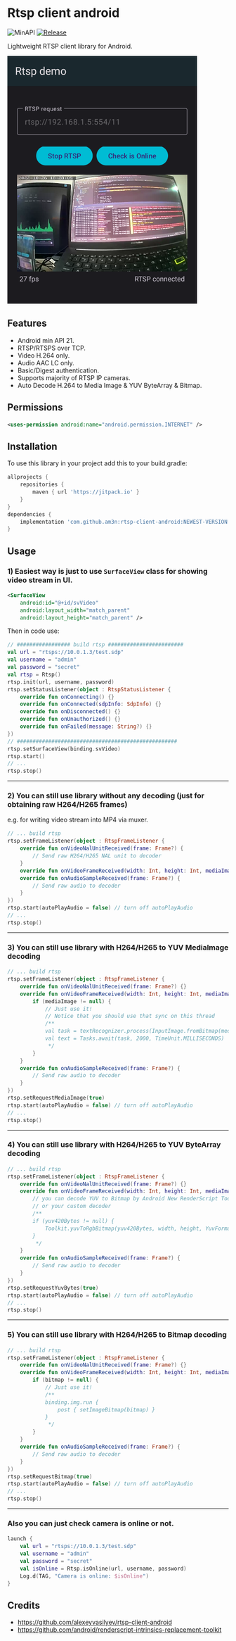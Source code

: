 # Rtsp client android
![MinAPI](https://img.shields.io/badge/API-21%2B-blue)
[![Release](https://jitpack.io/v/am3n/RTSP-Client-Android.svg)](https://jitpack.io/#am3n/RTSP-Client-Android)

Lightweight RTSP client library for Android.

![Screenshot](docs/images/Screenshot_20221026_182823.png?raw=true "Screenshot")

## Features

- Android min API 21.
- RTSP/RTSPS over TCP.
- Video H.264 only.
- Audio AAC LC only.
- Basic/Digest authentication.
- Supports majority of RTSP IP cameras.
- Auto Decode H.264 to Media Image & YUV ByteArray & Bitmap.

## Permissions

```xml
<uses-permission android:name="android.permission.INTERNET" />
```

## Installation

To use this library in your project add this to your build.gradle:

```gradle
allprojects {
    repositories {
        maven { url 'https://jitpack.io' }
    }
}
dependencies {
    implementation 'com.github.am3n:rtsp-client-android:NEWEST-VERSION'
}
```

## Usage

### 1) Easiest way is just to use `SurfaceView` class for showing video stream in UI.

```xml
<SurfaceView
    android:id="@+id/svVideo"
    android:layout_width="match_parent" 
    android:layout_height="match_parent" />
```

Then in code use:

```kotlin
// ################# build rtsp ########################
val url = "rtsps://10.0.1.3/test.sdp"
val username = "admin"
val password = "secret"
val rtsp = Rtsp()
rtsp.init(url, username, password)
rtsp.setStatusListener(object : RtspStatusListener {
    override fun onConnecting() {}
    override fun onConnected(sdpInfo: SdpInfo) {}
    override fun onDisconnected() {}
    override fun onUnauthorized() {}
    override fun onFailed(message: String?) {}
})
// ###################################################
rtsp.setSurfaceView(binding.svVideo)
rtsp.start()
// ...
rtsp.stop()
```

---

### 2) You can still use library without any decoding (just for obtaining raw H264/H265 frames) 
e.g. for writing video stream into MP4 via muxer.

```kotlin
// ... build rtsp
rtsp.setFrameListener(object : RtspFrameListener {
    override fun onVideoNalUnitReceived(frame: Frame?) {
        // Send raw H264/H265 NAL unit to decoder
    }
    override fun onVideoFrameReceived(width: Int, height: Int, mediaImage: Image?, yuv420Bytes: ByteArray?, bitmap: Bitmap?) {}
    override fun onAudioSampleReceived(frame: Frame?) {
        // Send raw audio to decoder
    }
})
rtsp.start(autoPlayAudio = false) // turn off autoPlayAudio
// ...
rtsp.stop()
```

---

### 3) You can still use library with H264/H265 to YUV MediaImage decoding

```kotlin
// ... build rtsp
rtsp.setFrameListener(object : RtspFrameListener {
    override fun onVideoNalUnitReceived(frame: Frame?) {}
    override fun onVideoFrameReceived(width: Int, height: Int, mediaImage: Image?, yuv420Bytes: ByteArray?, bitmap: Bitmap?) {
        if (mediaImage != null) {
            // Just use it!
            // Notice that you should use that sync on this thread
            /**
            val task = textRecognizer.process(InputImage.fromBitmap(mediaImage, 0))
            val text = Tasks.await(task, 2000, TimeUnit.MILLISECONDS)
             */
        }
    }
    override fun onAudioSampleReceived(frame: Frame?) {
        // Send raw audio to decoder
    }
})
rtsp.setRequestMediaImage(true)
rtsp.start(autoPlayAudio = false) // turn off autoPlayAudio
// ...
rtsp.stop()
```

---

### 4) You can still use library with H264/H265 to YUV ByteArray decoding

```kotlin
// ... build rtsp
rtsp.setFrameListener(object : RtspFrameListener {
    override fun onVideoNalUnitReceived(frame: Frame?) {}
    override fun onVideoFrameReceived(width: Int, height: Int, mediaImage: Image?, yuv420Bytes: ByteArray?, bitmap: Bitmap?) {
        // you can decode YUV to Bitmap by Android New RenderScript Toolkit that integrated in the library 
        // or your custom decoder
        /**
        if (yuv420Bytes != null) {
            Toolkit.yuvToRgbBitmap(yuv420Bytes, width, height, YuvFormat.YUV_420_888)
        }
         */
    }
    override fun onAudioSampleReceived(frame: Frame?) {
        // Send raw audio to decoder
    }
})
rtsp.setRequestYuvBytes(true)
rtsp.start(autoPlayAudio = false) // turn off autoPlayAudio
// ...
rtsp.stop()
```

---


### 5) You can still use library with H264/H265 to Bitmap decoding

```kotlin
// ... build rtsp
rtsp.setFrameListener(object : RtspFrameListener {
    override fun onVideoNalUnitReceived(frame: Frame?) {}
    override fun onVideoFrameReceived(width: Int, height: Int, mediaImage: Image?, yuv420Bytes: ByteArray?, bitmap: Bitmap?) {
        if (bitmap != null) {
            // Just use it!
            /**
            binding.img.run {
                post { setImageBitmap(bitmap) }
            }
             */
        }
    }
    override fun onAudioSampleReceived(frame: Frame?) {
        // Send raw audio to decoder
    }
})
rtsp.setRequestBitmap(true)
rtsp.start(autoPlayAudio = false) // turn off autoPlayAudio
// ...
rtsp.stop()
```


---


### Also you can just check camera is online or not.

```kotlin
launch {
    val url = "rtsps://10.0.1.3/test.sdp"
    val username = "admin"
    val password = "secret"
    val isOnline = Rtsp.isOnline(url, username, password)
    Log.d(TAG, "Camera is online: $isOnline")
}
```

## Credits

* https://github.com/alexeyvasilyev/rtsp-client-android
* https://github.com/android/renderscript-intrinsics-replacement-toolkit


 

